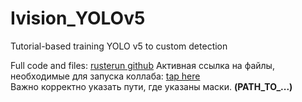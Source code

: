 # Ivision_YOLOv5
Tutorial-based training YOLO v5 to custom detection

Full code and files: [rusterun github]( https://github.com/rusterun/yoloverfive)
Активная ссылка на файлы, необходимые для запуска коллаба: [tap here](https://drive.google.com/drive/folders/1JANB6DHRkvuKtlJhmrdnYx-t5vCWca0X?usp=sharing) \
Важно корректно указать пути, где указаны маски. **(PATH_TO_...)**

 
